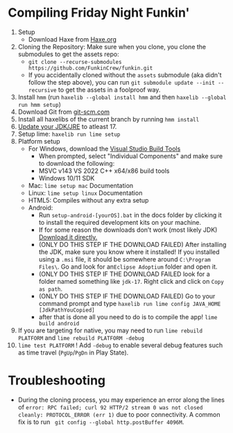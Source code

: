 # Compiling Friday Night Funkin'





 1. Setup
    * Download Haxe from [Haxe.org](https://haxe.org)
 2. Cloning the Repository: Make sure when you clone, you clone the submodules to get the assets repo:
    * `git clone --recurse-submodules https://github.com/FunkinCrew/funkin.git`
    * If you accidentally cloned without the `assets` submodule (aka didn't follow the step above), you can run `git submodule update --init --recursive` to get the assets in a foolproof way.
 3. Install `hmm` (run `haxelib --global install hmm` and then `haxelib --global run hmm setup`)
 4. Download Git from [git-scm.com](https://www.git-scm.com)
 5. Install all haxelibs of the current branch by running `hmm install`
 6. [Update your JDK/JRE](https://www.oracle.com/java/technologies/downloads/?er=221886#java17) to atleast 17.
 7. Setup lime: `haxelib run lime setup`
 8. Platform setup
    * For Windows, download the [Visual Studio Build Tools](https://aka.ms/vs/17/release/vs_BuildTools.exe)
      * When prompted, select "Individual Components" and make sure to download the following:
      * MSVC v143 VS 2022 C++ x64/x86 build tools
      * Windows 10/11 SDK
    * Mac: `lime setup mac` Documentation
    * Linux: `lime setup linux` Documentation
    * HTML5: Compiles without any extra setup
    * Android:
      * Run `setup-android-[yourOS].bat` in the docs folder by clicking it to install the required development kits on your machine.
      * If for some reason the downloads don’t work (most likely JDK) [Download it directly.](https://adoptium.net/temurin/releases/?version=17)
      * (ONLY DO THIS STEP IF THE DOWNLOAD FAILED) After installing the JDK, make sure you know where it installed! If you installed using a `.msi` file, it should be somewhere around `C:\Program Files\`. Go and look for an`Eclipse Adoptium` folder and open it.
      * (ONLY DO THIS STEP IF THE DOWNLOAD FAILED look for a folder named something like `jdk-17`. Right click and click on `Copy as path`.
      * (ONLY DO THIS STEP IF THE DOWNLOAD FAILED) Go to your command prompt and type `haxelib run lime config JAVA_HOME [JdkPathYouCopied]`
      * after that is done all you need to do is to compile the app! `lime build android`
 9. If you are targeting for native, you may need to run `lime rebuild PLATFORM` and `lime rebuild PLATFORM -debug`
10. `lime test PLATFORM` ! Add `-debug` to enable several debug features such as time travel (`PgUp`/`PgDn` in Play State).

# Troubleshooting

* During the cloning process, you may experience an error along the lines of `error: RPC failed; curl 92 HTTP/2 stream 0 was not closed cleanly: PROTOCOL_ERROR (err 1)` due to poor connectivity. A common fix is to run ` git config --global http.postBuffer 4096M`.


